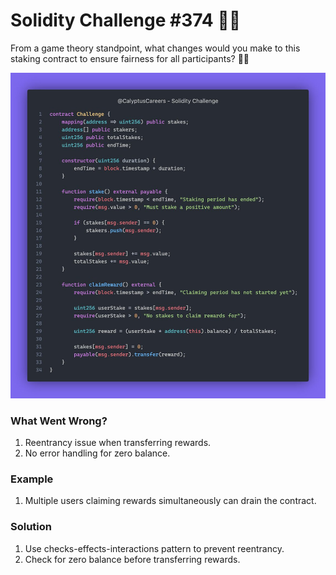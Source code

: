 # Solidity Challenge #374 🕵️‍♂️
From a game theory standpoint, what changes would you make to this staking contract to ensure fairness for all participants? 👨‍💻

![MysticalVault Contract](374.jpeg)

### What Went Wrong?
1. Reentrancy issue when transferring rewards.
2. No error handling for zero balance.

### Example
1. Multiple users claiming rewards simultaneously can drain the contract.

### Solution
1. Use checks-effects-interactions pattern to prevent reentrancy.
2. Check for zero balance before transferring rewards.